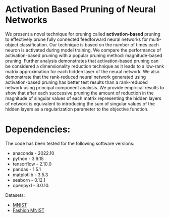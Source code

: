 # Activation Based Pruning of Neural Networks

We present a novel technique for pruning called **activation-based** pruning to effectively prune fully connected feedforward neural networks for multi-object classification. 
Our technique is based on the number of times each neuron is activated during model training. We compare the performance of activation-based pruning with a popular pruning method: 
magnitude-based pruning. Further analysis demonstrates that activation-based pruning can be considered a dimensionality reduction technique as it leads to a low-rank matrix 
approximation for each hidden layer of the neural network. We also demonstrate that the rank-reduced neural network generated using activation-based pruning has better test 
results than a rank-reduced network using principal component analysis. We provide empirical results to show that after each successive pruning the amount of reduction in the 
magnitude of singular values of each matrix representing the hidden layers of network is equivalent to introducing the sum of singular values of the hidden layers as a 
regularization parameter to the objective function.

# Dependencies:
The code has been tested for the following software versions: 
* anaconda - $2022.10$ 
* python -  $3.9.15$
* tensorflow - $2.10.0$
* pandas - $1.5.1$
* matplotlib - $3.5.3$ 
* seaborn - $0.12.1$ 
* openpyxl - $3.0.10$.

Datasets:
* [MNIST](https://www.tensorflow.org/datasets/catalog/mnist)
* [Fashion MNIST](https://www.tensorflow.org/datasets/catalog/fashion_mnist)

